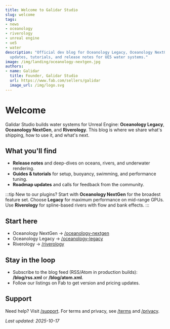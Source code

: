 ```yaml
---
title: Welcome to Galidar Studio
slug: welcome
tags:
- news
- oceanology
- riverology
- unreal engine
- ue5
- water
description: "Official dev blog for Oceanology Legacy, Oceanology NextGen, and Riverology\u2014\
  updates, tutorials, and release notes for UE5 water systems."
image: /img/landing/oceanology-nextgen.jpg
authors:
- name: Galidar
  title: Founder, Galidar Studio
  url: https://www.fab.com/sellers/galidar
  image_url: /img/logo.svg
---
```


# Welcome

Galidar Studio builds water systems for Unreal Engine: **Oceanology Legacy**, **Oceanology NextGen**, and **Riverology**. This blog is where we share what's shipping, how to use it, and what's next.

## What you'll find
- **Release notes** and deep-dives on oceans, rivers, and underwater rendering.
- **Guides & tutorials** for setup, buoyancy, swimming, and performance tuning.
- **Roadmap updates** and calls for feedback from the community.

:::tip New to our plugins?
Start with **Oceanology NextGen** for the broadest feature set. Choose **Legacy** for maximum performance on mid-range GPUs. Use **Riverology** for spline-based rivers with flow and bank effects.
:::

## Start here
- Oceanology NextGen → [/oceanology-nextgen](/oceanology-nextgen)
- Oceanology Legacy → [/oceanology-legacy](/oceanology-legacy)
- Riverology → [/riverology](/riverology)

## Stay in the loop
- Subscribe to the blog feed (RSS/Atom in production builds): **/blog/rss.xml** or **/blog/atom.xml**.
- Follow our listings on Fab to get version and pricing updates.

## Support
Need help? Visit [/support](/support). For terms and privacy, see [/terms](/terms) and [/privacy](/privacy).

_Last updated: 2025-10-17_
